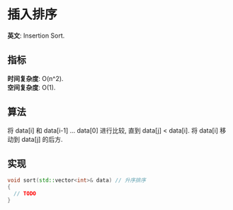 # 插入排序

**英文**: Insertion Sort.  

## 指标

**时间复杂度**: O(n^2).  
**空间复杂度**: O(1).  

## 算法

将 data[i] 和 data[i-1] ... data[0] 进行比较, 直到 data[j] < data[i]. 将 data[i] 移动到 data[j] 的后方.  

## 实现

```cpp
void sort(std::vector<int>& data) // 升序排序
{
  // TODO
}
```

<!-- TODO -->
